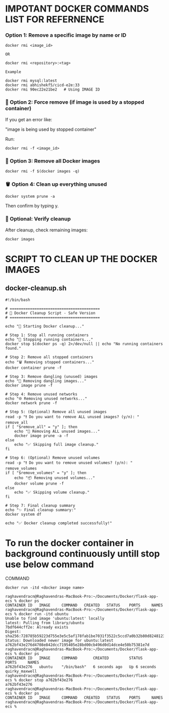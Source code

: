 # IMPOTANT DOCKER COMMANDS LIST FOR REFERNENCE

### Option 1: Remove a specific image by name or ID

```
docker rmi <image_id>

OR

docker rmi <repository>:<tag>

Example

docker rmi mysql:latest
docker rmi abhishekf5/cicd-e2e:33
docker rmi 90ec22e21be2   # Using IMAGE ID

```

### 🧨 Option 2: Force remove (if image is used by a stopped container)

If you get an error like:

"image is being used by stopped container"

Run:

```
docker rmi -f <image_id>
```

### 🧽 Option 3: Remove all Docker images

```
docker rmi -f $(docker images -q)

```
### 🪣 Option 4: Clean up everything unused

```
docker system prune -a
```
Then confirm by typing y.

### 🧾 Optional: Verify cleanup

After cleanup, check remaining images:

```
docker images

```

# SCRIPT TO CLEAN UP THE DOCKER IMAGES

## docker-cleanup.sh

```
#!/bin/bash

# ========================================
# 🧹 Docker Cleanup Script - Safe Version
# ========================================

echo "🚀 Starting Docker cleanup..."

# Step 1: Stop all running containers
echo "🛑 Stopping running containers..."
docker stop $(docker ps -q) 2>/dev/null || echo "No running containers found."

# Step 2: Remove all stopped containers
echo "🗑 Removing stopped containers..."
docker container prune -f

# Step 3: Remove dangling (unused) images
echo "🧽 Removing dangling images..."
docker image prune -f

# Step 4: Remove unused networks
echo "🌐 Removing unused networks..."
docker network prune -f

# Step 5: (Optional) Remove all unused images
read -p "❗ Do you want to remove ALL unused images? (y/n): " remove_all
if [ "$remove_all" = "y" ]; then
    echo "🧨 Removing ALL unused images..."
    docker image prune -a -f
else
    echo "✅ Skipping full image cleanup."
fi

# Step 6: (Optional) Remove unused volumes
read -p "❗ Do you want to remove unused volumes? (y/n): " remove_volumes
if [ "$remove_volumes" = "y" ]; then
    echo "📦 Removing unused volumes..."
    docker volume prune -f
else
    echo "✅ Skipping volume cleanup."
fi

# Step 7: Final cleanup summary
echo "✨ Final cleanup summary:"
docker system df

echo "✅ Docker cleanup completed successfully!"

```

# To run the docker container in background continuously untill stop use below command

COMMAND

```
docker run -itd <docker image name>

```

```
raghavendracn@Raghavendras-MacBook-Pro:~/Documents/Docker/flask-app-ecs % docker ps
CONTAINER ID   IMAGE     COMMAND   CREATED   STATUS    PORTS     NAMES
raghavendracn@Raghavendras-MacBook-Pro:~/Documents/Docker/flask-app-ecs % docker run -itd ubuntu
Unable to find image 'ubuntu:latest' locally
latest: Pulling from library/ubuntu
7bdf644cff2e: Already exists 
Digest: sha256:728785b59223d755e3e5c5af178fab1be7031f3522c5ccd7a0b32b80d8248123
Status: Downloaded newer image for ubuntu:latest
a762bf43e276d4708e842dcc7195405e28bd00cb496d0d14dce4e50b75381e7d
raghavendracn@Raghavendras-MacBook-Pro:~/Documents/Docker/flask-app-ecs % docker ps
CONTAINER ID   IMAGE     COMMAND       CREATED         STATUS         PORTS     NAMES
a762bf43e276   ubuntu    "/bin/bash"   6 seconds ago   Up 6 seconds             quirky_maxwell
raghavendracn@Raghavendras-MacBook-Pro:~/Documents/Docker/flask-app-ecs % docker stop a762bf43e276
a762bf43e276
raghavendracn@Raghavendras-MacBook-Pro:~/Documents/Docker/flask-app-ecs % docker ps
CONTAINER ID   IMAGE     COMMAND   CREATED   STATUS    PORTS     NAMES
raghavendracn@Raghavendras-MacBook-Pro:~/Documents/Docker/flask-app-ecs %

```
